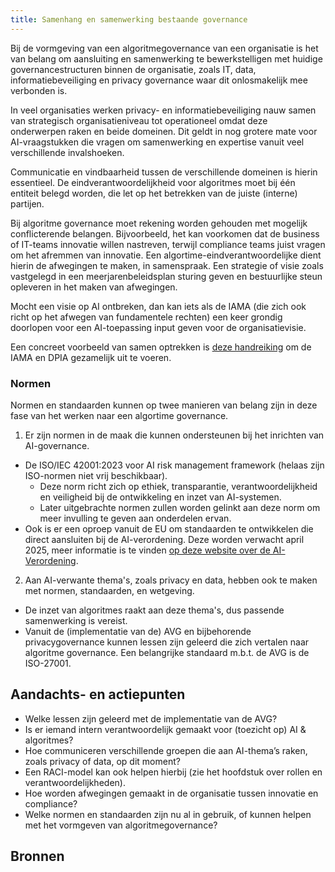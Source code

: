 ```yaml
---
title: Samenhang en samenwerking bestaande governance
---
```


Bij de vormgeving van een algoritmegovernance van een organisatie is het van belang om aansluiting en samenwerking te bewerkstelligen met huidige governancestructuren binnen de organisatie, zoals IT, data, informatiebeveiliging en privacy governance waar dit onlosmakelijk mee verbonden is. 

In veel organisaties werken privacy- en informatiebeveiliging nauw samen van strategisch organisatieniveau tot operationeel omdat deze onderwerpen raken en beide domeinen. Dit geldt in nog grotere mate voor AI-vraagstukken die vragen om samenwerking en expertise vanuit veel verschillende invalshoeken.

Communicatie en vindbaarheid tussen de verschillende domeinen is hierin essentieel. De eindverantwoordelijkheid voor algoritmes moet bij één entiteit belegd worden, die let op het betrekken van de juiste (interne) partijen. 

Bij algoritme governance moet rekening worden gehouden met mogelijk conflicterende belangen. Bijvoorbeeld, het kan voorkomen dat de business of IT-teams innovatie willen nastreven, terwijl compliance teams juist vragen om het afremmen van innovatie. Een algortime-eindverantwoordelijke dient hierin de afwegingen te maken, in samenspraak. Een strategie of visie zoals vastgelegd in een meerjarenbeleidsplan sturing geven en bestuurlijke steun opleveren in het maken van afwegingen.

Mocht een visie op AI ontbreken, dan kan iets als de IAMA (die zich ook richt op het afwegen van fundamentele rechten) een keer grondig doorlopen voor een AI-toepassing input geven voor de organisatievisie. 

Een concreet voorbeeld van samen optrekken is [deze handreiking](https://www.cip-overheid.nl/media/av0dmahv/20230614-gezamenlijk-gebruik-iama-en-model-dpia-rijksdienst-v1-0.pdf) om de IAMA en DPIA gezamelijk uit te voeren.



### Normen 

Normen en standaarden kunnen op twee manieren van belang zijn in deze fase van het werken naar een algortime governance. 
1) Er zijn normen in de maak die kunnen ondersteunen bij het inrichten van AI-governance.
  * De ISO/IEC 42001:2023 voor AI risk management framework (helaas zijn ISO-normen niet vrij beschikbaar).
      * Deze norm richt zich op ethiek, transparantie, verantwoordelijkheid en veiligheid bij de ontwikkeling en inzet van AI-systemen.
      * Later uitgebrachte normen zullen worden gelinkt aan deze norm om meer invulling te geven aan onderdelen ervan.
  * Ook is er een oproep vanuit de EU om standaarden te ontwikkelen die direct aansluiten bij de AI-verordening. Deze worden verwacht april 2025, meer informatie is te vinden [op deze website over de AI-Verordening](https://artificialintelligenceact.eu/standard-setting/).
2) Aan AI-verwante thema's, zoals privacy en data, hebben ook te maken met normen, standaarden, en wetgeving. 
  * De inzet van algoritmes raakt aan deze thema's, dus passende samenwerking is vereist.
  * Vanuit de (implementatie van de) AVG en bijbehorende privacygovernance kunnen lessen zijn geleerd die zich vertalen naar algoritme governance. Een belangrijke standaard m.b.t. de AVG is de ISO-27001.


## Aandachts- en actiepunten
* Welke lessen zijn geleerd met de implementatie van de AVG?
* Is er iemand intern verantwoordelijk gemaakt voor (toezicht op) AI & algoritmes?
* Hoe communiceren verschillende groepen die aan AI-thema’s raken, zoals privacy of data, op dit moment?
* Een RACI-model kan ook helpen hierbij (zie het hoofdstuk over rollen en verantwoordelijkheden).
* Hoe worden afwegingen gemaakt in de organisatie tussen innovatie en compliance?
* Welke normen en standaarden zijn nu al in gebruik, of kunnen helpen met het vormgeven van algoritmegovernance?


## Bronnen
